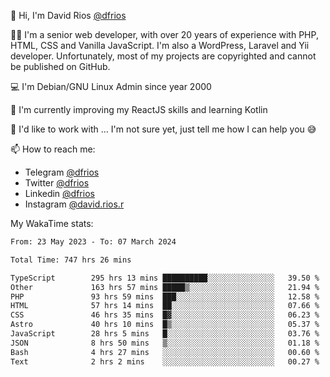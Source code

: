 👋 Hi, I'm David Rios [@dfrios](https://github.com/dfrios)

👨‍💻 I'm a senior web developer, with over 20 years of experience with PHP, HTML, CSS and Vanilla JavaScript. I'm also a WordPress, Laravel and Yii developer. Unfortunately, most of my projects are copyrighted and cannot be published on GitHub.

💻 I'm Debian/GNU Linux Admin since year 2000

🌱 I'm currently improving my ReactJS skills and learning Kotlin

💞️ I'd like to work with ... I'm not sure yet, just tell me how I can help you 😅


📫 How to reach me:
* Telegram [@dfrios](https://t.me/dfrios)
* Twitter [@dfrios](https://twitter.com/dfrios)
* Linkedin [@dfrios](https://linkedin.com/in/dfrios)
* Instagram [@david.rios.r](https://instagram.com/david.rios.r)



My WakaTime stats:
<!--START_SECTION:waka-->

```txt
From: 23 May 2023 - To: 07 March 2024

Total Time: 747 hrs 26 mins

TypeScript        295 hrs 13 mins ██████████░░░░░░░░░░░░░░░   39.50 %
Other             163 hrs 57 mins █████▒░░░░░░░░░░░░░░░░░░░   21.94 %
PHP               93 hrs 59 mins  ███░░░░░░░░░░░░░░░░░░░░░░   12.58 %
HTML              57 hrs 14 mins  ██░░░░░░░░░░░░░░░░░░░░░░░   07.66 %
CSS               46 hrs 35 mins  █▓░░░░░░░░░░░░░░░░░░░░░░░   06.23 %
Astro             40 hrs 10 mins  █▒░░░░░░░░░░░░░░░░░░░░░░░   05.37 %
JavaScript        28 hrs 5 mins   █░░░░░░░░░░░░░░░░░░░░░░░░   03.76 %
JSON              8 hrs 50 mins   ▒░░░░░░░░░░░░░░░░░░░░░░░░   01.18 %
Bash              4 hrs 27 mins   ░░░░░░░░░░░░░░░░░░░░░░░░░   00.60 %
Text              2 hrs 2 mins    ░░░░░░░░░░░░░░░░░░░░░░░░░   00.27 %
```

<!--END_SECTION:waka-->
